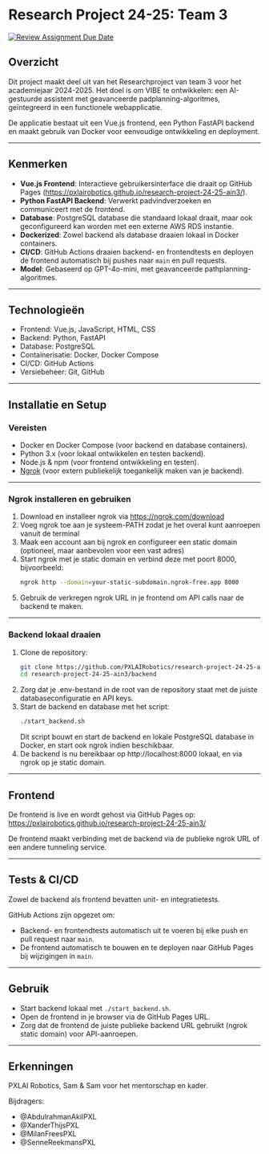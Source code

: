 # Research Project 24-25: Team 3

[![Review Assignment Due Date](https://classroom.github.com/assets/deadline-readme-button-22041afd0340ce965d47ae6ef1cefeee28c7c493a6346c4f15d667ab976d596c.svg)](https://classroom.github.com/a/vvTTilrq)

## Overzicht
Dit project maakt deel uit van het Researchproject van team 3 voor het academiejaar 2024-2025. Het doel is om VIBE te ontwikkelen: een AI-gestuurde assistent met geavanceerde padplanning-algoritmes, geïntegreerd in een functionele webapplicatie.

De applicatie bestaat uit een Vue.js frontend, een Python FastAPI backend en maakt gebruik van Docker voor eenvoudige ontwikkeling en deployment.

---

## Kenmerken
- **Vue.js Frontend**: Interactieve gebruikersinterface die draait op GitHub Pages (https://pxlairobotics.github.io/research-project-24-25-ain3/).  
- **Python FastAPI Backend**: Verwerkt padvindverzoeken en communiceert met de frontend.  
- **Database**: PostgreSQL database die standaard lokaal draait, maar ook geconfigureerd kan worden met een externe AWS RDS instantie.  
- **Dockerized**: Zowel backend als database draaien lokaal in Docker containers.  
- **CI/CD**: GitHub Actions draaien backend- en frontendtests en deployen de frontend automatisch bij pushes naar `main` en pull requests.  
- **Model**: Gebaseerd op GPT-4o-mini, met geavanceerde pathplanning-algoritmes.  

---

## Technologieën
- Frontend: Vue.js, JavaScript, HTML, CSS  
- Backend: Python, FastAPI  
- Database: PostgreSQL  
- Containerisatie: Docker, Docker Compose  
- CI/CD: GitHub Actions  
- Versiebeheer: Git, GitHub  

---

## Installatie en Setup

### Vereisten
- Docker en Docker Compose (voor backend en database containers).  
- Python 3.x (voor lokaal ontwikkelen en testen backend).  
- Node.js & npm (voor frontend ontwikkeling en testen).  
- [Ngrok](https://ngrok.com/) (voor extern publiekelijk toegankelijk maken van je backend).

---

### Ngrok installeren en gebruiken

1. Download en installeer ngrok via https://ngrok.com/download  
2. Voeg ngrok toe aan je systeem-PATH zodat je het overal kunt aanroepen vanuit de terminal  
3. Maak een account aan bij ngrok en configureer een static domain (optioneel, maar aanbevolen voor een vast adres)  
4. Start ngrok met je static domain en verbind deze met poort 8000, bijvoorbeeld:  
   ```bash
   ngrok http --domain=your-static-subdomain.ngrok-free.app 8000
   ```
5. Gebruik de verkregen ngrok URL in je frontend om API calls naar de backend te maken.

---

### Backend lokaal draaien

1. Clone de repository:
   ```bash
   git clone https://github.com/PXLAIRobotics/research-project-24-25-ain3.git
   cd research-project-24-25-ain3/backend
   ```
2. Zorg dat je .env-bestand in de root van de repository staat met de juiste databaseconfiguratie en API keys.
3. Start de backend en database met het script:
   ```bash
   ./start_backend.sh
   ```
   Dit script bouwt en start de backend en lokale PostgreSQL database in Docker, en start ook ngrok indien beschikbaar.
4. De backend is nu bereikbaar op http://localhost:8000 lokaal, en via ngrok op je static domain.

---

## Frontend

De frontend is live en wordt gehost via GitHub Pages op:
https://pxlairobotics.github.io/research-project-24-25-ain3/

De frontend maakt verbinding met de backend via de publieke ngrok URL of een andere tunneling service.

---

## Tests & CI/CD
Zowel de backend als frontend bevatten unit- en integratietests.

GitHub Actions zijn opgezet om:

- Backend- en frontendtests automatisch uit te voeren bij elke push en pull request naar `main`.
- De frontend automatisch te bouwen en te deployen naar GitHub Pages bij wijzigingen in `main`.

---

## Gebruik
- Start backend lokaal met `./start_backend.sh`.
- Open de frontend in je browser via de GitHub Pages URL.
- Zorg dat de frontend de juiste publieke backend URL gebruikt (ngrok static domain) voor API-aanroepen.

---

## Erkenningen
PXLAI Robotics, Sam & Sam voor het mentorschap en kader.

Bijdragers:

- @AbdulrahmanAkilPXL
- @XanderThijsPXL
- @MilanFreesPXL
- @SenneReekmansPXL